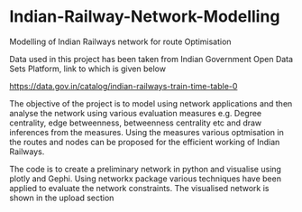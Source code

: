 # Indian-Railway-Network-Modelling
Modelling of Indian Railways network for route Optimisation


 Data used in this project has been taken from Indian Government Open Data Sets Platform, link to which is given below
 
 https://data.gov.in/catalog/indian-railways-train-time-table-0
 
 The objective of the project is to model using network applications and then analyse the network using various evaluation measures e.g. Degree centrality, edge betweenness, betweenness centrality etc and draw inferences from the measures. Using the measures various optmisation in the routes and nodes can be proposed for the efficient working of Indian Railways.
 
The code is to create a preliminary network in python and visualise using plotly and Gephi. Using networkx package various techniques have been applied to evaluate the network constraints. The visualised network is shown in the upload section 
